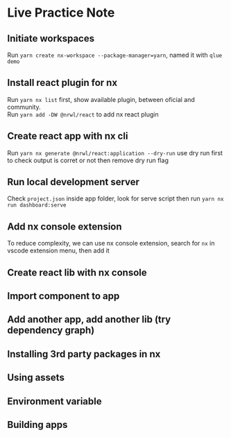 # Live Practice Note

## Initiate workspaces

Run `yarn create nx-workspace --package-manager=yarn`, named it with `qlue demo`

## Install react plugin for nx

Run `yarn nx list` first, show available plugin, between oficial and community.<br>
Run `yarn add -DW @nrwl/react` to add nx react plugin

## Create react app with nx cli

Run `yarn nx generate @nrwl/react:application --dry-run` use dry run first to check output is corret or not then remove dry run flag

## Run local development server

Check `project.json` inside app folder, look for serve script then run `yarn nx run dashboard:serve`

## Add nx console extension

To reduce complexity, we can use nx console extension, search for `nx` in vscode extension menu, then add it

## Create react lib with nx console

## Import component to app

## Add another app, add another lib (try dependency graph)

## Installing 3rd party packages in nx

## Using assets

## Environment variable

## Building apps
